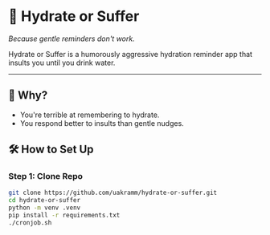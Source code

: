 # 🚰 Hydrate or Suffer

*Because gentle reminders don't work.*

Hydrate or Suffer is a humorously aggressive hydration reminder app that insults you until you drink water.

---

## 🤔 Why?

- You're terrible at remembering to hydrate.
- You respond better to insults than gentle nudges.

## 🛠 How to Set Up

### Step 1: Clone Repo
```bash
git clone https://github.com/uakramm/hydrate-or-suffer.git
cd hydrate-or-suffer
python -m venv .venv
pip install -r requirements.txt
./cronjob.sh
```
